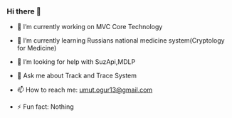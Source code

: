 ### Hi there 👋

- 🔭 I’m currently working on MVC Core Technology
- 🌱 I’m currently learning Russians national medicine system(Cryptology for Medicine)
- 🤔 I’m looking for help with SuzApi,MDLP
- 💬 Ask me about Track and Trace System
- 📫 How to reach me: umut.ogur13@gmail.com

- ⚡ Fun fact: Nothing
